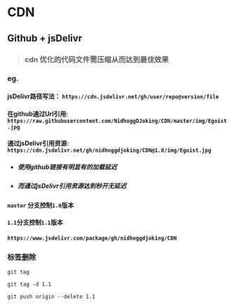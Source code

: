 # CDN

## Github + jsDelivr


> ### cdn 优化的代码文件需压缩从而达到最佳效果


### eg.

#### jsDelivr路径写法： `https://cdn.jsdelivr.net/gh/user/repo@version/file`

#### 在github通过Url引用: `https://raw.githubusercontent.com/NidhoggDJoking/CDN/master/img/Egoist.jpg`


#### 通过jsDelivr引用资源:  `https://cdn.jsdelivr.net/gh/nidhoggdjoking/CDN@1.0/img/Egoist.jpg`



- ##### 使用github链接有明显有的加载延迟

- ##### 而通过jsDelivr引用资源达到秒开无延迟    



####  `master` 分支控制`1.0`版本

#### `1.1`分支控制`1.1`版本   



#### `https://www.jsdelivr.com/package/gh/nidhoggdjoking/CDN`   



### 标签删除

```
git tag

git tag -d 1.1

git push origin --delete 1.1
```

